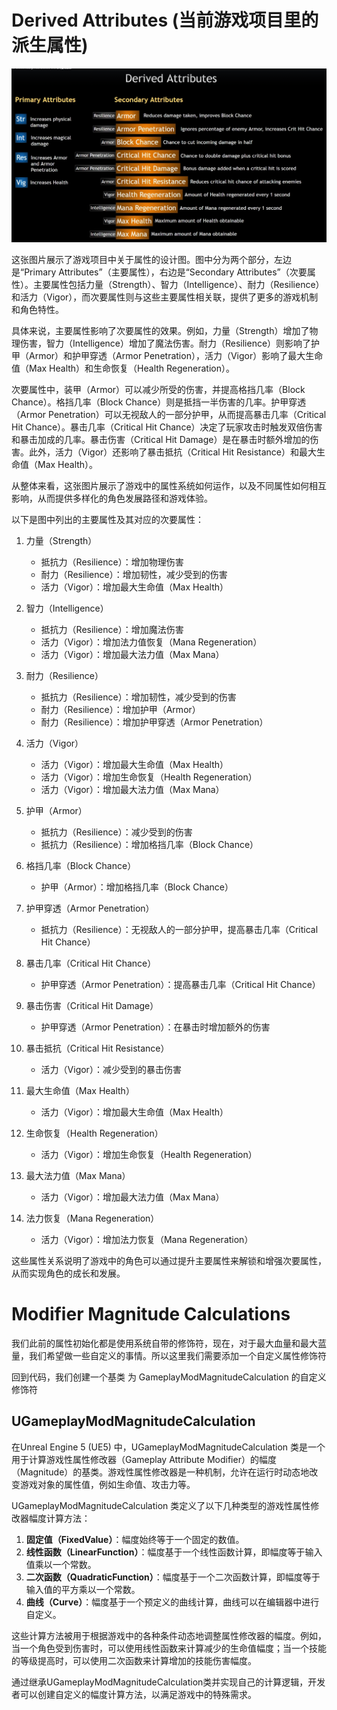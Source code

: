 # Derived Attributes (当前游戏项目里的派生属性)

![image-20240409123124782](.\image-20240409123124782.png)

这张图片展示了游戏项目中关于属性的设计图。图中分为两个部分，左边是“Primary Attributes”（主要属性），右边是“Secondary Attributes”（次要属性）。主要属性包括力量（Strength）、智力（Intelligence）、耐力（Resilience）和活力（Vigor），而次要属性则与这些主要属性相关联，提供了更多的游戏机制和角色特性。

具体来说，主要属性影响了次要属性的效果。例如，力量（Strength）增加了物理伤害，智力（Intelligence）增加了魔法伤害。耐力（Resilience）则影响了护甲（Armor）和护甲穿透（Armor Penetration），活力（Vigor）影响了最大生命值（Max Health）和生命恢复（Health Regeneration）。

次要属性中，装甲（Armor）可以减少所受的伤害，并提高格挡几率（Block Chance）。格挡几率（Block Chance）则是抵挡一半伤害的几率。护甲穿透（Armor Penetration）可以无视敌人的一部分护甲，从而提高暴击几率（Critical Hit Chance）。暴击几率（Critical Hit Chance）决定了玩家攻击时触发双倍伤害和暴击加成的几率。暴击伤害（Critical Hit Damage）是在暴击时额外增加的伤害。此外，活力（Vigor）还影响了暴击抵抗（Critical Hit Resistance）和最大生命值（Max Health）。

从整体来看，这张图片展示了游戏中的属性系统如何运作，以及不同属性如何相互影响，从而提供多样化的角色发展路径和游戏体验。

以下是图中列出的主要属性及其对应的次要属性：

1. 力量（Strength）
	* 抵抗力（Resilience）：增加物理伤害
	* 耐力（Resilience）：增加韧性，减少受到的伤害
	* 活力（Vigor）：增加最大生命值（Max Health）

2. 智力（Intelligence）
	* 抵抗力（Resilience）：增加魔法伤害
	* 活力（Vigor）：增加法力值恢复（Mana Regeneration）
	* 活力（Vigor）：增加最大法力值（Max Mana）

3. 耐力（Resilience）
	* 抵抗力（Resilience）：增加韧性，减少受到的伤害
	* 耐力（Resilience）：增加护甲（Armor）
	* 耐力（Resilience）：增加护甲穿透（Armor Penetration）

4. 活力（Vigor）
	* 活力（Vigor）：增加最大生命值（Max Health）
	* 活力（Vigor）：增加生命恢复（Health Regeneration）
	* 活力（Vigor）：增加最大法力值（Max Mana）

5. 护甲（Armor）
	* 抵抗力（Resilience）：减少受到的伤害
	* 抵抗力（Resilience）：增加格挡几率（Block Chance）

6. 格挡几率（Block Chance）
	* 护甲（Armor）：增加格挡几率（Block Chance）

7. 护甲穿透（Armor Penetration）
	* 抵抗力（Resilience）：无视敌人的一部分护甲，提高暴击几率（Critical Hit Chance）

8. 暴击几率（Critical Hit Chance）
	* 护甲穿透（Armor Penetration）：提高暴击几率（Critical Hit Chance）

9. 暴击伤害（Critical Hit Damage）
	* 护甲穿透（Armor Penetration）：在暴击时增加额外的伤害

10. 暴击抵抗（Critical Hit Resistance）
	* 活力（Vigor）：减少受到的暴击伤害

11. 最大生命值（Max Health）
	* 活力（Vigor）：增加最大生命值（Max Health）

12. 生命恢复（Health Regeneration）
	* 活力（Vigor）：增加生命恢复（Health Regeneration）

13. 最大法力值（Max Mana）
	* 活力（Vigor）：增加最大法力值（Max Mana）

14. 法力恢复（Mana Regeneration）
	* 活力（Vigor）：增加法力恢复（Mana Regeneration）

这些属性关系说明了游戏中的角色可以通过提升主要属性来解锁和增强次要属性，从而实现角色的成长和发展。



# Modifier Magnitude Calculations

我们此前的属性初始化都是使用系统自带的修饰符，现在，对于最大血量和最大蓝量，我们希望做一些自定义的事情。所以这里我们需要添加一个自定义属性修饰符

回到代码，我们创建一个基类 为 GameplayModMagnitudeCalculation 的自定义修饰符

## UGameplayModMagnitudeCalculation

在Unreal Engine 5 (UE5) 中，UGameplayModMagnitudeCalculation 类是一个用于计算游戏性属性修改器（Gameplay Attribute Modifier）的幅度（Magnitude）的基类。游戏性属性修改器是一种机制，允许在运行时动态地改变游戏对象的属性值，例如生命值、攻击力等。

UGameplayModMagnitudeCalculation 类定义了以下几种类型的游戏性属性修改器幅度计算方法：

1. **固定值（FixedValue）**：幅度始终等于一个固定的数值。
2. **线性函数（LinearFunction）**：幅度基于一个线性函数计算，即幅度等于输入值乘以一个常数。
3. **二次函数（QuadraticFunction）**：幅度基于一个二次函数计算，即幅度等于输入值的平方乘以一个常数。
4. **曲线（Curve）**：幅度基于一个预定义的曲线计算，曲线可以在编辑器中进行自定义。

这些计算方法被用于根据游戏中的各种条件动态地调整属性修改器的幅度。例如，当一个角色受到伤害时，可以使用线性函数来计算减少的生命值幅度；当一个技能的等级提高时，可以使用二次函数来计算增加的技能伤害幅度。

通过继承UGameplayModMagnitudeCalculation类并实现自己的计算逻辑，开发者可以创建自定义的幅度计算方法，以满足游戏中的特殊需求。